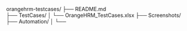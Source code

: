 orangehrm-testcases/
├── README.md                
├── TestCases/
│   └── OrangeHRM_TestCases.xlsx
├── Screenshots/          
├── Automation/
│   └── 
